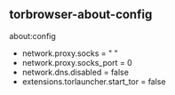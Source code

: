 ## torbrowser-about-config

about:config

* network.proxy.socks = " "
* network.proxy.socks_port = 0
* network.dns.disabled = false
* extensions.torlauncher.start_tor = false
